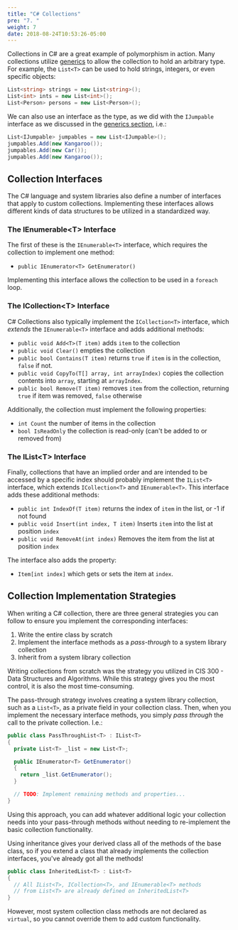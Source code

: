 ```yaml
---
title: "C# Collections"
pre: "7. "
weight: 7
date: 2018-08-24T10:53:26-05:00
---
```


Collections in C# are a great example of polymorphism in action.  Many collections utilize [generics]("../1-object-orientation/06-advanced-csharp/05-generics") to allow the collection to hold an arbitrary type.  For example, the `List<T>` can be used to hold strings, integers, or even specific objects:

```csharp
List<string> strings = new List<string>();
List<int> ints = new List<int>();
List<Person> persons = new List<Person>();
```

We can also use an interface as the type, as we did with the `IJumpable` interface as we discussed in the [generics section]("../1-object-orientation/06-advanced-csharp/05-generics"), i.e.:

```csharp
List<IJumpable> jumpables = new List<IJumpable>();
jumpables.Add(new Kangaroo());
jumpables.Add(new Car());
jumpables.Add(new Kangaroo());
```

## Collection Interfaces

The C# language and system libraries also define a number of interfaces that apply to custom collections. Implementing these interfaces allows different kinds of data structures to be utilized in a standardized way.

### The IEnumerable&lt;T&gt; Interface

The first of these is the `IEnumerable<T>` interface, which requires the collection to implement one method:

* `public IEnumerator<T> GetEnumerator()`

Implementing this interface allows the collection to be used in a `foreach` loop.

### The ICollection&lt;T&gt; Interface

C# Collections also typically implement the `ICollection<T>` interface, which _extends_ the `IEnumerable<T>` interface and adds additional methods:

* `public void Add<T>(T item)` adds `item` to the collection
* `public void Clear()` empties the collection
* `public bool Contains(T item)` returns `true` if `item` is in the collection, `false` if not.
* `public void CopyTo(T[] array, int arrayIndex)` copies the collection contents into `array`, starting at `arrayIndex`.
* `public bool Remove(T item)` removes `item` from the collection, returning `true` if item was removed, `false` otherwise

Additionally, the collection must implement the following properties:

* `int Count` the number of items in the collection
* `bool IsReadOnly` the collection is read-only (can't be added to or removed from) 

### The IList&lt;T&gt; Interface

Finally, collections that have an implied order and are intended to be accessed by a specific index should probably implement the `IList<T>` interface, which extends `ICollection<T>` and `IEnumerable<T>`. This interface adds these additional methods:

* `public int IndexOf(T item)` returns the index of `item` in the list, or -1 if not found
* `public void Insert(int index, T item)` Inserts `item` into the list at position `index`
* `public void RemoveAt(int index)` Removes the item from the list at position `index`

The interface also adds the property:

* `Item[int index]` which gets or sets the item at `index`.

## Collection Implementation Strategies

When writing a C# collection, there are three general strategies you can follow to ensure you implement the corresponding interfaces:

1. Write the entire class by scratch
2. Implement the interface methods as a _pass-through_ to a system library collection 
3. Inherit from a system library collection

Writing collections from scratch was the strategy you utilized in CIS 300 - Data Structures and Algorithms.  While this strategy gives you the most control, it is also the most time-consuming.

The pass-through strategy involves creating a system library collection, such as a `List<T>`, as a private field in your collection class.  Then, when you implement the necessary interface methods, you simply _pass through_ the call to the private collection. I.e.:

```csharp
public class PassThroughList<T> : IList<T>
{
  private List<T> _list = new List<T>;

  public IEnumerator<T> GetEnumerator() 
  {
    return _list.GetEnumerator();
  } 

  // TODO: Implement remaining methods and properties...
}
```

Using this approach, you can add whatever additional logic your collection needs into your pass-through methods without needing to re-implement the basic collection functionality.

Using inheritance gives your derived class all of the methods of the base class, so if you extend a class that already implements the collection interfaces, you've already got all the methods!

```csharp
public class InheritedList<T> : List<T>
{
  // All IList<T>, ICollection<T>, and IEnumerable<T> methods 
  // from List<T> are already defined on InheritedList<T>
}
```

However, most system collection class methods are not declared as `virtual`, so you cannot override them to add custom functionality.